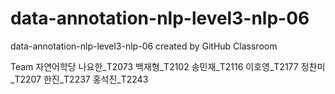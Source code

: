 # data-annotation-nlp-level3-nlp-06
data-annotation-nlp-level3-nlp-06 created by GitHub Classroom

Team 자연어학당
나요한_T2073
백재형_T2102
송민재_T2116
이호영_T2177
정찬미_T2207
한진_T2237
홍석진_T2243
